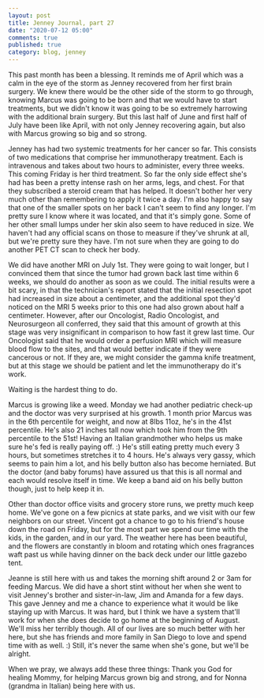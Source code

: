 ```yaml
---
layout: post
title: Jenney Journal, part 27
date: "2020-07-12 05:00"
comments: true
published: true
category: blog, jenney
---
```

This past month has been a blessing. It reminds me of April which was a calm in the eye of the storm as Jenney recovered from her first brain surgery. We knew there would be the other side of the storm to go through, knowing Marcus was going to be born and that we would have to start treatments, but we didn't know it was going to be so extremely harrowing with the additional brain surgery. But this last half of June and first half of July have been like April, with not only Jenney recovering again, but also with Marcus growing so big and so strong.

Jenney has had two systemic treatments for her cancer so far. This consists of two medications that comprise her immunotherapy treatment. Each is intravenous and takes about two hours to administer, every three weeks. This coming Friday is her third treatment. So far the only side effect she's had has been a pretty intense rash on her arms, legs, and chest. For that they subscribed a steroid cream that has helped. It doesn't bother her very much other than remembering to apply it twice a day. I'm also happy to say that one of the smaller spots on her back I can't seem to find any longer. I'm pretty sure I know where it was located, and that it's simply gone. Some of her other small lumps under her skin also seem to have reduced in size. We haven't had any official scans on those to measure if they've shrunk at all, but we're pretty sure they have. I'm not sure when they are going to do another PET CT scan to check her body.

We did have another MRI on July 1st. They were going to wait longer, but I convinced them that since the tumor had grown back last time within 6 weeks, we should do another as soon as we could. The initial results were a bit scary, in that the technician's report stated that the initial resection spot had increased in size about a centimeter, and the additional spot they'd noticed on the MRI 5 weeks prior to this one had also grown about half a centimeter. However, after our Oncologist, Radio Oncologist, and Neurosurgeon all conferred, they said that this amount of growth at this stage was very insignificant in comparison to how fast it grew last time. Our Oncologist said that he would order a perfusion MRI which will measure blood flow to the sites, and that would better indicate if they were cancerous or not. If they are, we might consider the gamma knife treatment, but at this stage we should be patient and let the immunotherapy do it's work.

Waiting is the hardest thing to do.

Marcus is growing like a weed. Monday we had another pediatric check-up and the doctor was very surprised at his growth. 1 month prior Marcus was in the 6th percentile for weight, and now at 8lbs 11oz, he's in the 41st percentile. He's also 21 inches tall now which took him from the 9th percentile to the 51st! Having an Italian grandmother who helps us make sure he's fed is really paying off. :) He's still eating pretty much every 3 hours, but sometimes stretches it to 4 hours. He's always very gassy, which seems to pain him a lot, and his belly button also has become herniated. But the doctor (and baby forums) have assured us that this is all normal and each would resolve itself in time. We keep a band aid on his belly button though, just to help keep it in.

Other than doctor office visits and grocery store runs, we pretty much keep home. We've gone on a few picnics at state parks, and we visit with our few neighbors on our street. Vincent got a chance to go to his friend's house down the road on Friday, but for the most part we spend our time with the kids, in the garden, and in our yard. The weather here has been beautiful, and the flowers are constantly in bloom and rotating which ones fragrances waft past us while having dinner on the back deck under our little gazebo tent. 

Jeanne is still here with us and takes the morning shift around 2 or 3am for feeding Marcus. We did have a short stint without her when she went to visit Jenney's brother and sister-in-law, Jim and Amanda for a few days. This gave Jenney and me a chance to experience what it would be like staying up with Marcus. It was hard, but I think we have a system that'll work for when she does decide to go home at the beginning of August. We'll miss her terribly though. All of our lives are so much better with her here, but she has friends and more family in San Diego to love and spend time with as well. :) Still, it's never the same when she's gone, but we'll be alright.

When we pray, we always add these three things: Thank you God for healing Mommy, for helping Marcus grown big and strong, and for Nonna (grandma in Italian) being here with us.